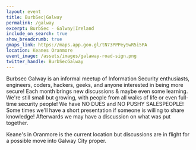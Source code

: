 ```yaml
---
layout: event
title: BurbSec|Galway
permalink: /galway
excerpt: BurbSec - Galway|Ireland
include_on_search: true
show_breadcrumb: true
gmaps_link: https://maps.app.goo.gl/tN73PPPeySwR5i5PA
location: Keanes Oranmore
event_image: /assets/images/galaway-road-sign.png
twitter_handle: BurbSecGalway
---
```


Burbsec Galway is an informal meetup of Information Security enthusiasts,
engineers, coders, hackers, geeks, and anyone interested in being more 
secure! Each month brings new discussions & maybe even some learning. 
We're still small but growing, with people from all walks of life or even
full-time security people! We have NO DUES and NO PUSHY SALESPEOPLE! Some
times we'll have a short presentation if someone is willing to share 
knowledge! Afterwards we may have a discussion on what was put together.

Keane's in Oranmore is the current location but discussions are in flight
for a possible move into Galway City proper.
